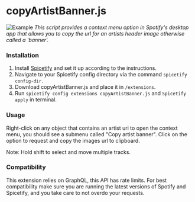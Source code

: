 # copyArtistBanner.js

![Example](example.png)
*This script provides a context menu option in Spotify's desktop app that allows you to copy the url for an artists header image otherwise called a 'banner'.*

### Installation
1. Install [Spicetify](https://spicetify.app) and set it up according to the instructions.
2. Navigate to your Spicetify config directory via the command `spicetify config-dir`.
3. Download copyArtistBanner.js and place it in `/extensions`.
4. Run `spicetify config extensions copyArtistBanner.js` and `Spicetify apply` in terminal.

### Usage
Right-click on any object that contains an artist uri to open the context menu, you should see a submenu called "Copy artist banner".
Click on the option to request and copy the images url to clipboard.

Note: Hold shift to select and move multiple tracks.

### Compatibility
This extension relies on GraphQL, this API has rate limits. For best compatibility make sure you are running the latest versions of Spotify and Spicetify, and you take care to not overdo your requests.